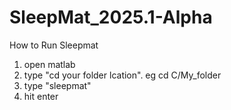 # SleepMat_2025.1-Alpha
How to Run Sleepmat
1. open matlab
2. type "cd your folder lcation". eg cd C/My_folder
3. type "sleepmat"
4. hit enter
